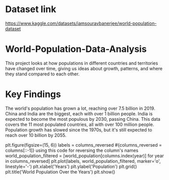 # Dataset link
https://www.kaggle.com/datasets/iamsouravbanerjee/world-population-dataset

# World-Population-Data-Analysis
This project looks at how populations in different countries and territories have changed over time, giving us ideas about growth, patterns, and where they stand compared to each other.

# Key Findings
The world's population has grown a lot, reaching over 7.5 billion in 2019. China and India are the biggest, each with over 1 billion people. India is expected to become the most populous by 2030, passing China. This data covers the 11 most populated countries, all with over 100 million people. Population growth has slowed since the 1970s, but it's still expected to reach over 10 billion by 2055.

plt.figure(figsize=(15, 6))
labels = columns_reversed #{columns_reversed = columns[::-1]} using this code for reversing the column's names
world_population_filtered = [world_population[columns.index(year)] for year in columns_reversed]
plt.plot(labels, world_population_filtered, marker='o', linestyle='-')
plt.xlabel('Years')
plt.ylabel('Population')
plt.grid()
plt.title('World Population Over the Years')
plt.show()
